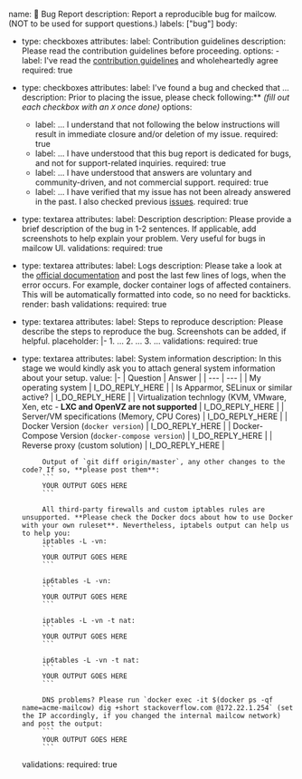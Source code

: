 name: 🐞 Bug Report
description: Report a reproducible bug for mailcow. (NOT to be used for support questions.)
labels: ["bug"]
body:
  - type: checkboxes
    attributes:
      label: Contribution guidelines
      description: Please read the contribution guidelines before proceeding.
      options:
        - label: I've read the [contribution guidelines](https://github.com/mailcow/mailcow-dockerized/blob/master/CONTRIBUTING.md) and wholeheartedly agree
          required: true
  - type: checkboxes
    attributes:
      label: I've found a bug and checked that ...
      description: Prior to placing the issue, please check following:** *(fill out each checkbox with an `X` once done)*
      options:
      - label: ... I understand that not following the below instructions will result in immediate closure and/or deletion of my issue.
        required: true
      - label: ... I have understood that this bug report is dedicated for bugs, and not for support-related inquiries.
        required: true
      - label: ... I have understood that answers are voluntary and community-driven, and not commercial support.
        required: true
      - label: ... I have verified that my issue has not been already answered in the past. I also checked previous [issues](https://github.com/mailcow/mailcow-dockerized/issues).
        required: true
  - type: textarea
    attributes:
      label: Description
      description: Please provide a brief description of the bug in 1-2 sentences. If applicable, add screenshots to help explain your problem. Very useful for bugs in mailcow UI.
    validations:
      required: true
  - type: textarea
    attributes:
      label: Logs
      description: Please take a look at the [official documentation](https://mailcow.github.io/mailcow-dockerized-docs/debug-logs/) and post the last few lines of logs, when the error occurs. For example, docker container logs of affected containers. This will be automatically formatted into code, so no need for backticks.
      render: bash
    validations:
      required: true
  - type: textarea
    attributes:
      label: Steps to reproduce
      description: Please describe the steps to reproduce the bug. Screenshots can be added, if helpful.
      placeholder: |-
        1. ...
        2. ...
        3. ...
    validations:
      required: true
  - type: textarea
    attributes:
      label: System information
      description: In this stage we would kindly ask you to attach general system information about your setup.
      value: |-
             | Question | Answer |
             | --- | --- |
             | My operating system | I_DO_REPLY_HERE |
             | Is Apparmor, SELinux or similar active? | I_DO_REPLY_HERE |
             | Virtualization technlogy (KVM, VMware, Xen, etc - **LXC and OpenVZ are not supported** | I_DO_REPLY_HERE |
             | Server/VM specifications (Memory, CPU Cores) | I_DO_REPLY_HERE |
             | Docker Version (`docker version`) | I_DO_REPLY_HERE |
             | Docker-Compose Version (`docker-compose version`) | I_DO_REPLY_HERE |
             | Reverse proxy (custom solution) | I_DO_REPLY_HERE |

             Output of `git diff origin/master`, any other changes to the code? If so, **please post them**:
             ```
             YOUR OUTPUT GOES HERE
             ```

             All third-party firewalls and custom iptables rules are unsupported. **Please check the Docker docs about how to use Docker with your own ruleset**. Nevertheless, iptabels output can help us to help you:
             iptables -L -vn:
             ```
             YOUR OUTPUT GOES HERE
             ```

             ip6tables -L -vn:
             ```
             YOUR OUTPUT GOES HERE
             ```

             iptables -L -vn -t nat:
             ```
             YOUR OUTPUT GOES HERE
             ```

             ip6tables -L -vn -t nat:
             ```
             YOUR OUTPUT GOES HERE
             ```

             DNS problems? Please run `docker exec -it $(docker ps -qf name=acme-mailcow) dig +short stackoverflow.com @172.22.1.254` (set the IP accordingly, if you changed the internal mailcow network) and post the output:
             ```
             YOUR OUTPUT GOES HERE
             ```
    validations:
      required: true
